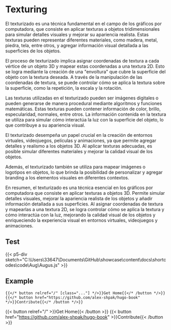 # Texturing

El texturizado es una técnica fundamental en el campo de los gráficos por computadora, que consiste en aplicar texturas a objetos tridimensionales para simular detalles visuales y mejorar su apariencia realista. Estas texturas pueden representar diferentes materiales, como madera, metal, piedra, tela, entre otros, y agregar información visual detallada a las superficies de los objetos.

El proceso de texturizado implica asignar coordenadas de textura a cada vértice de un objeto 3D y mapear estas coordenadas a una textura 2D. Esto se logra mediante la creación de una "envoltura" que cubre la superficie del objeto con la textura deseada. A través de la manipulación de las coordenadas de textura, se puede controlar cómo se aplica la textura sobre la superficie, como la repetición, la escala y la rotación.

Las texturas utilizadas en el texturizado pueden ser imágenes digitales o pueden generarse de manera procedural mediante algoritmos y funciones matemáticas. Estas texturas pueden contener información de color, brillo, especularidad, normales, entre otros. La información contenida en la textura se utiliza para simular cómo interactúa la luz con la superficie del objeto, lo que contribuye a su apariencia visual.

El texturizado desempeña un papel crucial en la creación de entornos virtuales, videojuegos, películas y animaciones, ya que permite agregar detalles y realismo a los objetos 3D. Al aplicar texturas adecuadas, es posible simular diferentes materiales y mejorar la calidad visual de los objetos.

Además, el texturizado también se utiliza para mapear imágenes o logotipos en objetos, lo que brinda la posibilidad de personalizar y agregar branding a los elementos visuales en diferentes contextos.

En resumen, el texturizado es una técnica esencial en los gráficos por computadora que consiste en aplicar texturas a objetos 3D. Permite simular detalles visuales, mejorar la apariencia realista de los objetos y añadir información detallada a sus superficies. Al asignar coordenadas de textura y mapearlas a una textura 2D, se logra controlar cómo se aplica la textura y cómo interactúa con la luz, mejorando la calidad visual de los objetos y enriqueciendo la experiencia visual en entornos virtuales, videojuegos y animaciones.


## Test

{{< p5-div sketch="C:\Users\33647\Documents\GitHub\showcase\content\docs\shortcodes\code\Aug\Augus.js" >}}

## Example

```tpl
{{</* button relref="/" [class="..."] */>}}Get Home{{</* /button */>}}
{{</* button href="https://github.com/alex-shpak/hugo-book" */>}}Contribute{{</* /button */>}}
```

{{< button relref="/" >}}Get Home{{< /button >}}
{{< button href="https://github.com/alex-shpak/hugo-book" >}}Contribute{{< /button >}}
